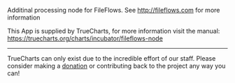 Additinal processing node for FileFlows.  See http://fileflows.com for more information

This App is supplied by TrueCharts, for more information visit the manual: https://truecharts.org/charts/incubator/fileflows-node

---

TrueCharts can only exist due to the incredible effort of our staff.
Please consider making a [donation](https://truecharts.org/docs/about/sponsor) or contributing back to the project any way you can!
